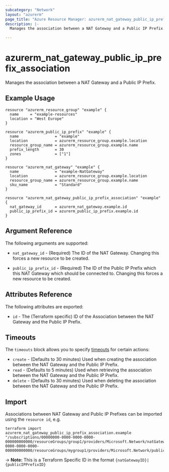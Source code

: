 ```yaml
---
subcategory: "Network"
layout: "azurerm"
page_title: "Azure Resource Manager: azurerm_nat_gateway_public_ip_prefix_association"
description: |-
  Manages the association between a NAT Gateway and a Public IP Prefix.

---
```


# azurerm_nat_gateway_public_ip_prefix_association

Manages the association between a NAT Gateway and a Public IP Prefix.

## Example Usage

```hcl
resource "azurerm_resource_group" "example" {
  name     = "example-resources"
  location = "West Europe"
}

resource "azurerm_public_ip_prefix" "example" {
  name                = "example"
  location            = azurerm_resource_group.example.location
  resource_group_name = azurerm_resource_group.example.name
  prefix_length       = 30
  zones               = ["1"]
}

resource "azurerm_nat_gateway" "example" {
  name                = "example-NatGateway"
  location            = azurerm_resource_group.example.location
  resource_group_name = azurerm_resource_group.example.name
  sku_name            = "Standard"
}

resource "azurerm_nat_gateway_public_ip_prefix_association" "example" {
  nat_gateway_id      = azurerm_nat_gateway.example.id
  public_ip_prefix_id = azurerm_public_ip_prefix.example.id
}
```

## Argument Reference

The following arguments are supported:

* `nat_gateway_id` - (Required) The ID of the NAT Gateway. Changing this forces a new resource to be created.

* `public_ip_prefix_id` - (Required) The ID of the Public IP Prefix which this NAT Gateway which should be connected to. Changing this forces a new resource to be created.

## Attributes Reference

The following attributes are exported:

* `id` - The (Terraform specific) ID of the Association between the NAT Gateway and the Public IP Prefix.

## Timeouts

The `timeouts` block allows you to specify [timeouts](https://www.terraform.io/docs/configuration/resources.html#timeouts) for certain actions:

* `create` - (Defaults to 30 minutes) Used when creating the association between the NAT Gateway and the Public IP Prefix.
* `read` - (Defaults to 5 minutes) Used when retrieving the association between the NAT Gateway and the Public IP Prefix.
* `delete` - (Defaults to 30 minutes) Used when deleting the association between the NAT Gateway and the Public IP Prefix.

## Import

Associations between NAT Gateway and Public IP Prefixes can be imported using the `resource id`, e.g.

```shell
terraform import azurerm_nat_gateway_public_ip_prefix_association.example "/subscriptions/00000000-0000-0000-0000-000000000000/resourceGroups/group1/providers/Microsoft.Network/natGateways/gateway1|/subscriptions/00000000-0000-0000-0000-000000000000/resourceGroups/mygroup1/providers/Microsoft.Network/publicIPPrefixes/myPublicIpPrefix1"
```

-> **Note:** This is a Terraform Specific ID in the format `{natGatewayID}|{publicIPPrefixID}`
